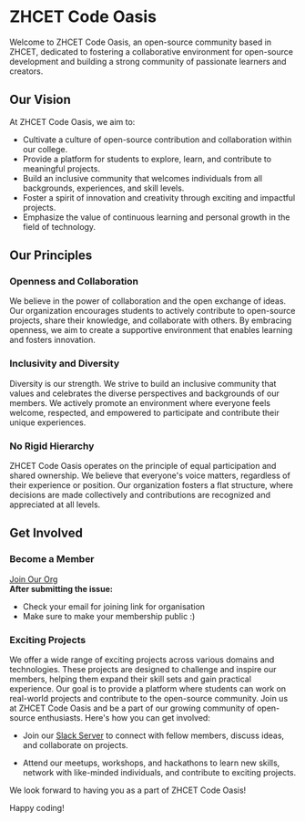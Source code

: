 # ZHCET Code Oasis

Welcome to ZHCET Code Oasis, an open-source community based in ZHCET, dedicated to fostering a collaborative environment for open-source development and building a strong community of passionate learners and creators.

## Our Vision

At ZHCET Code Oasis, we aim to:

- Cultivate a culture of open-source contribution and collaboration within our college.
- Provide a platform for students to explore, learn, and contribute to meaningful projects.
- Build an inclusive community that welcomes individuals from all backgrounds, experiences, and skill levels.
- Foster a spirit of innovation and creativity through exciting and impactful projects.
- Emphasize the value of continuous learning and personal growth in the field of technology.

## Our Principles

### Openness and Collaboration

We believe in the power of collaboration and the open exchange of ideas. Our organization encourages students to actively contribute to open-source projects, share their knowledge, and collaborate with others. By embracing openness, we aim to create a supportive environment that enables learning and fosters innovation.

### Inclusivity and Diversity

Diversity is our strength. We strive to build an inclusive community that values and celebrates the diverse perspectives and backgrounds of our members. We actively promote an environment where everyone feels welcome, respected, and empowered to participate and contribute their unique experiences.

### No Rigid Hierarchy

ZHCET Code Oasis operates on the principle of equal participation and shared ownership. We believe that everyone's voice matters, regardless of their experience or position. Our organization fosters a flat structure, where decisions are made collectively and contributions are recognized and appreciated at all levels.

## Get Involved

### Become a Member

[Join Our Org](https://github.com/zhcet-code-oasis/.github/issues/new?assignees=&labels=invite+me+to+the+organization&projects=&template=organization-invitation.md&title=Join+Org) <br>
<b>After submitting the issue:</b> 
<br>
- Check your email for joining link for organisation
- Make sure to make your membership public :)

### Exciting Projects

We offer a wide range of exciting projects across various domains and technologies. These projects are designed to challenge and inspire our members, helping them expand their skill sets and gain practical experience. Our goal is to provide a platform where students can work on real-world projects and contribute to the open-source community.
Join us at ZHCET Code Oasis and be a part of our growing community of open-source enthusiasts. Here's how you can get involved:

- Join our [Slack Server](https://join.slack.com/t/zhcet-code-oasis/shared_invite/zt-1z3oxnha8-IMP8DJPTdeMZuNMmPUfVQg) to connect with fellow members, discuss ideas, and collaborate on projects.

- Attend our meetups, workshops, and hackathons to learn new skills, network with like-minded individuals, and contribute to exciting projects. 

We look forward to having you as a part of ZHCET Code Oasis!

Happy coding!

